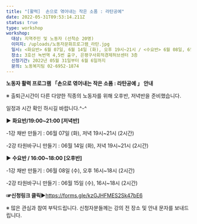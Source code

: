 ```yaml
---
title: "[활력]  손으로 엮어내는 작은 소품 : 라탄공예"
date: 2022-05-31T09:53:14.211Z
status: true
type: workshop
workshop:
  대상: 지역주민 및 노동자 (선착순 20명)
  이미지: /uploads/노동자문화프로그램_라탄.jpg
  일시: <화요반> 6월 07일, 6월 14일 (화), 오후 19시~21시 / <수요반> 6월 08일, 6월 15일 (수), 오후 16시~18시
  장소: 3호선 녹번역 4,5번 출구, 은평구사회적경제허브센터 3층
  신청기간: 2022년 05월 31일부터 6월 6일까지
  문의: 노동복지팀 02-6952-1874
---
```

**노동자 활력 프로그램 「손으로 엮어내는 작은 소품 : 라탄공예 」 안내** 

 ※ 출퇴근시간이 다른 다양한 직종의 노동자를 위해 오후반, 저녁반을 준비했습니다. 

   일정과 시간 확인 하시길 바랍니다.^-^

**▶ 화요반/19:00~21:00 \[저녁반]** 

\-1강 채반 만들기 :  06월 07일 (화), 저녁 19시~21시 (2시간)

\-2강  타원바구니 만들기 :  06월 14일 (화), 저녁 19시~21시 (2시간)

**▶ 수요반 / 16:00~18:00 \[오후반]**

\-1강 채반 만들기 :  06월 08일 (수), 오후 16시~18시 (2시간)

\-2강  타원바구니 만들기 :  06월 15일 (수), 16시~18시 (2시간)



**☞신청링크 클릭**▶https://forms.gle/kzGJHFMES2Sk47bE6

 ※ 많은 관심과 참여 부탁드립니다.  신청자분들께는 강의 전 장소 및 안내 문자를 보내드립니다.